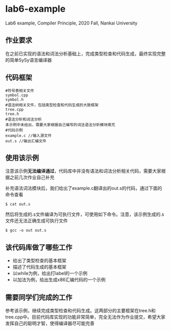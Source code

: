 # lab6-example
Lab6 example, Compiler Principle, 2020 Fall, Nankai University

## 作业要求
在之前已实现的语法和词法分析基础上，完成类型检查和代码生成，最终实现完整的简单SySy语言编译器

## 代码框架
```
#符号表相关文件
symbol.cpp
symbol.h
#语法树相关文件，包括类型检查和代码生成的大致框架
tree.cpp
tree.h
#语法分析和词法分析
本示例中未给出，需要大家根据自己编写的词法语法分析模块填充
#代码示例
example.c //输入源文件
out.s //输出汇编文件
```

## 使用该示例
注意该示例**无法编译通过**，代码库中并没有语法和词法分析相关代码，需要大家根据之前几次作业自己补充

补充语法词法模块后，我们给出了example.c翻译出的out.s的代码，通过下面的命令查看
```
$ cat out.s
```
然后将生成的.s文件编译为可执行文件，可使用如下命令。注意，该示例生成的.s文件还无法正确生成可执行文件
```
$ gcc -o out out.s 
```

## 该代码库做了哪些工作
- 给出了类型检查的基本框架
- 描述了代码生成的基本框架
- 以while为例，给出打label的一个示例
- 以加法为例，给出生成x86汇编代码的一个示例

## 需要同学们完成的工作
参考该示例，继续完成类型检查和代码生成。这两部分的主要框架在tree.h和tree.cpp中。目前代码库实现的功能非常简单，完全无法作为作业提交，希望大家发挥自己的聪明才智，使得编译器尽可能完善

